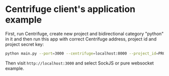 Centrifuge client's application example
=======================================

First, run Centrifuge, create new project and bidirectional category "python" in it
and then run this app with correct Centrifuge address, project id and project secret key:

```bash
python main.py --port=3000 --centrifuge=localhost:8000 --project_id=PROJECT_ID --secret_key=SECRET
```

Then visit `http://localhost:3000` and select SockJS or pure websocket example.
